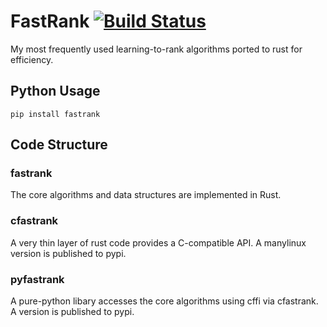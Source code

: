 # FastRank [![Build Status](https://travis-ci.com/jjfiv/fastrank.svg?token=wqGZxUYsDSPaq1jz2zn6&branch=master)](https://travis-ci.com/jjfiv/fastrank)

My most frequently used learning-to-rank algorithms ported to rust for efficiency.

## Python Usage

```shell
pip install fastrank
```

## Code Structure

### fastrank

The core algorithms and data structures are implemented in Rust.

### cfastrank

A very thin layer of rust code provides a C-compatible API. A manylinux version is published to pypi.

### pyfastrank

A pure-python libary accesses the core algorithms using cffi via cfastrank. A version is published to pypi.

